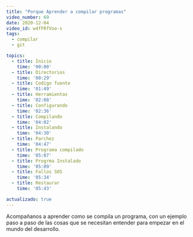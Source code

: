 ```yaml
---
title: "Porque Aprender a compilar programas"
video_number: 69
date: 2020-12-04
video_id: w4fFRfVoo-s
tags:
  - compilar
  - git

topics:
  - title: Inicio
    time: '00:00'
  - title: Directorios
    time: '00:29'
  - title: Codigo fuente
    time: '01:49'
  - title: Herramientas
    time: '02:08'
  - title: Configurando
    time: '02:36'
  - title: Compilando
    time: '04:02'
  - title: Instalando
    time: '04:30'
  - title: Parchez
    time: '04:47'
  - title: Programa compilado
    time: '05:07'
  - title: Progrma Instalado
    time: '05:09'
  - title: Fallos SOS
    time: '05:34'
  - title: Restaurar
    time: '05:43'

actualizado: true
---
```


Acompañanos a aprender como se compila un programa, con un ejemplo paso a paso de las cosas que se necesitan entender para empezar en el mundo del desarrollo.

